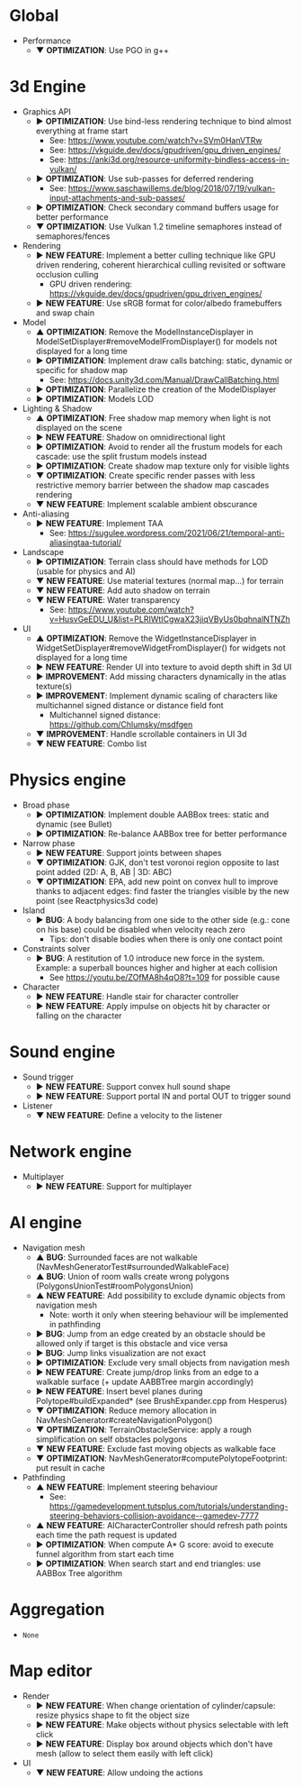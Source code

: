 # Global
* Performance
  * ▼ **OPTIMIZATION**: Use PGO in g++

# 3d Engine
* Graphics API
  * ► **OPTIMIZATION**: Use bind-less rendering technique to bind almost everything at frame start
    * See: <https://www.youtube.com/watch?v=SVm0HanVTRw>
    * See: <https://vkguide.dev/docs/gpudriven/gpu_driven_engines/>
    * See: <https://anki3d.org/resource-uniformity-bindless-access-in-vulkan/>
  * ► **OPTIMIZATION**: Use sub-passes for deferred rendering
    * See: <https://www.saschawillems.de/blog/2018/07/19/vulkan-input-attachments-and-sub-passes/>
  * ► **OPTIMIZATION**: Check secondary command buffers usage for better performance
  * ▼ **OPTIMIZATION**: Use Vulkan 1.2 timeline semaphores instead of semaphores/fences
* Rendering
  * ► **NEW FEATURE**: Implement a better culling technique like GPU driven rendering, coherent hierarchical culling revisited or software occlusion culling
    * GPU driven rendering: <https://vkguide.dev/docs/gpudriven/gpu_driven_engines/>
  * ► **NEW FEATURE**: Use sRGB format for color/albedo framebuffers and swap chain
* Model
  * ▲ **OPTIMIZATION**: Remove the ModelInstanceDisplayer in ModelSetDisplayer#removeModelFromDisplayer() for models not displayed for a long time
  * ► **OPTIMIZATION**: Implement draw calls batching: static, dynamic or specific for shadow map
    * See: <https://docs.unity3d.com/Manual/DrawCallBatching.html>
  * ► **OPTIMIZATION**: Parallelize the creation of the ModelDisplayer
  * ► **OPTIMIZATION**: Models LOD
* Lighting & Shadow
  * ▲ **OPTIMIZATION**: Free shadow map memory when light is not displayed on the scene
  * ► **NEW FEATURE**: Shadow on omnidirectional light
  * ► **OPTIMIZATION**: Avoid to render all the frustum models for each cascade: use the split frustum models instead
  * ► **OPTIMIZATION**: Create shadow map texture only for visible lights
  * ▼ **OPTIMIZATION**: Create specific render passes with less restrictive memory barrier between the shadow map cascades rendering
  * ▼ **NEW FEATURE**: Implement scalable ambient obscurance
* Anti-aliasing
  * ► **NEW FEATURE**: Implement TAA
    * See: <https://sugulee.wordpress.com/2021/06/21/temporal-anti-aliasingtaa-tutorial/>
* Landscape
  * ► **OPTIMIZATION**: Terrain class should have methods for LOD (usable for physics and AI)
  * ▼ **NEW FEATURE**: Use material textures (normal map...) for terrain
  * ▼ **NEW FEATURE**: Add auto shadow on terrain
  * ▼ **NEW FEATURE**: Water transparency
    * See: <https://www.youtube.com/watch?v=HusvGeEDU_U&list=PLRIWtICgwaX23jiqVByUs0bqhnalNTNZh>
* UI
  * ▲ **OPTIMIZATION**: Remove the WidgetInstanceDisplayer in WidgetSetDisplayer#removeWidgetFromDisplayer() for widgets not displayed for a long time
  * ► **NEW FEATURE**: Render UI into texture to avoid depth shift in 3d UI
  * ► **IMPROVEMENT**: Add missing characters dynamically in the atlas texture(s)
  * ► **IMPROVEMENT**: Implement dynamic scaling of characters like multichannel signed distance or distance field font
    * Multichannel signed distance: <https://github.com/Chlumsky/msdfgen>
  * ▼ **IMPROVEMENT**: Handle scrollable containers in UI 3d
  * ▼ **NEW FEATURE**: Combo list

# Physics engine
* Broad phase
  * ► **OPTIMIZATION**: Implement double AABBox trees: static and dynamic (see Bullet)
  * ► **OPTIMIZATION**: Re-balance AABBox tree for better performance
* Narrow phase
  * ► **NEW FEATURE**: Support joints between shapes
  * ▼ **OPTIMIZATION**: GJK, don't test voronoi region opposite to last point added (2D: A, B, AB | 3D: ABC)
  * ▼ **OPTIMIZATION**: EPA, add new point on convex hull to improve thanks to adjacent edges: find faster the triangles visible by the new point (see Reactphysics3d code)
* Island
  * ► **BUG**: A body balancing from one side to the other side (e.g.: cone on his base) could be disabled when velocity reach zero
    * Tips: don't disable bodies when there is only one contact point
* Constraints solver
  * ► **BUG**: A restitution of 1.0 introduce new force in the system. Example: a superball bounces higher and higher at each collision
    * See <https://youtu.be/ZOfMA8h4qO8?t=109> for possible cause
* Character
  * ► **NEW FEATURE**: Handle stair for character controller
  * ► **NEW FEATURE**: Apply impulse on objects hit by character or falling on the character

# Sound engine
* Sound trigger
  * ► **NEW FEATURE**: Support convex hull sound shape
  * ► **NEW FEATURE**: Support portal IN and portal OUT to trigger sound
* Listener    
  * ▼ **NEW FEATURE**: Define a velocity to the listener

# Network engine
* Multiplayer
  * ► **NEW FEATURE**: Support for multiplayer

# AI engine
* Navigation mesh
  * ▲ **BUG**: Surrounded faces are not walkable (NavMeshGeneratorTest#surroundedWalkableFace)
  * ▲ **BUG**: Union of room walls create wrong polygons (PolygonsUnionTest#roomPolygonsUnion)
  * ▲ **NEW FEATURE**: Add possibility to exclude dynamic objects from navigation mesh
    * Note: worth it only when steering behaviour will be implemented in pathfinding
  * ► **BUG**: Jump from an edge created by an obstacle should be allowed only if target is this obstacle and vice versa
  * ► **BUG**: Jump links visualization are not exact
  * ► **OPTIMIZATION**: Exclude very small objects from navigation mesh
  * ► **NEW FEATURE**: Create jump/drop links from an edge to a walkable surface (+ update AABBTree margin accordingly)
  * ► **NEW FEATURE**: Insert bevel planes during Polytope#buildExpanded* (see BrushExpander.cpp from Hesperus)
  * ▼ **OPTIMIZATION**: Reduce memory allocation in NavMeshGenerator#createNavigationPolygon()
  * ▼ **OPTIMIZATION**: TerrainObstacleService: apply a rough simplification on self obstacles polygons
  * ▼ **NEW FEATURE**: Exclude fast moving objects as walkable face
  * ▼ **OPTIMIZATION**: NavMeshGenerator#computePolytopeFootprint: put result in cache
* Pathfinding
  * ▲ **NEW FEATURE**: Implement steering behaviour
    * See: <https://gamedevelopment.tutsplus.com/tutorials/understanding-steering-behaviors-collision-avoidance--gamedev-7777>
  * ▲ **NEW FEATURE**: AICharacterController should refresh path points each time the path request is updated 
  * ► **OPTIMIZATION**: When compute A* G score: avoid to execute funnel algorithm from start each time
  * ► **OPTIMIZATION**: When search start and end triangles: use AABBox Tree algorithm

# Aggregation
* `None`

# Map editor
* Render
  * ► **NEW FEATURE**: When change orientation of cylinder/capsule: resize physics shape to fit the object size
  * ► **NEW FEATURE**: Make objects without physics selectable with left click
  * ► **NEW FEATURE**: Display box around objects which don't have mesh (allow to select them easily with left click)
* UI
  * ▼ **NEW FEATURE**: Allow undoing the actions
